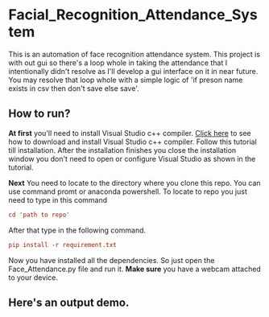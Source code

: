 # Facial_Recognition_Attendance_System

This is an automation of face recognition attendance system. This project is with out gui so 
there's a loop whole in taking the attendance that I intentionally didn't resolve as I'll develop a 
gui interface on it in near future. You may resolve that loop whole with a simple logic of 'if preson name exists in csv then don't save else save'.

## How to run?
**At first** you'll need to install Visual Studio c++ compiler. [Click here](https://www.youtube.com/watch?v=IsAoIqnNia4) to see how to 
download and install Visual Studio c++ compiler.
Follow this tutorial till installation. After the installation finishes
you close the installation window you don't need to open or configure Visual Studio 
as shown in the tutorial.


**Next** You need to locate to the directory where you clone this repo. You can use command promt
or anaconda powershell. To locate to repo you just need to type in this command
```ini
cd 'path to repo'
```
After that type in the following command.

```ini
pip install -r requirement.txt
```

Now you have installed all the dependencies. So just open the Face_Attendance.py file and run it.
**Make sure** you have a webcam attached to your device.

## Here's an output demo.


 
